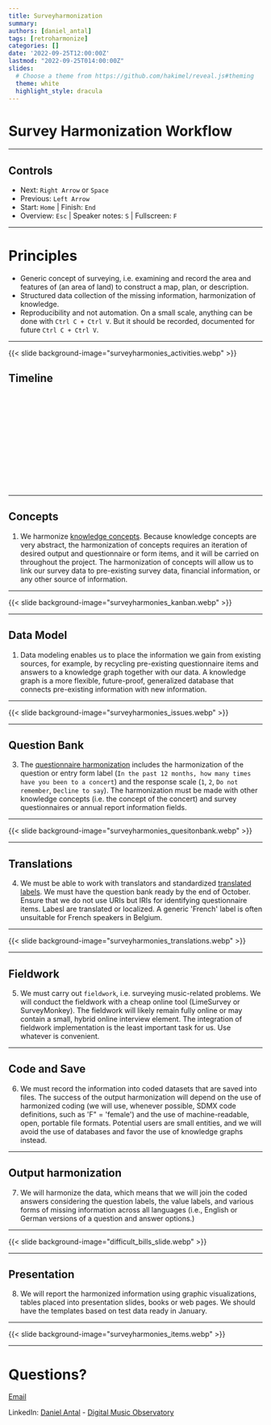 ```yaml
---
title: Surveyharmonization
summary: 
authors: [daniel_antal]
tags: [retroharmonize]
categories: []
date: '2022-09-25T12:00:00Z'
lastmod: "2022-09-25T014:00:00Z"
slides:
  # Choose a theme from https://github.com/hakimel/reveal.js#theming
  theme: white
  highlight_style: dracula
---
```


# Survey Harmonization Workflow


---
## Controls

- Next: `Right Arrow` or `Space`
- Previous: `Left Arrow`
- Start: `Home` | Finish: `End`
- Overview: `Esc` | Speaker notes: `S` | Fullscreen: `F`

--- 
# Principles

- Generic concept of surveying, i.e. examining and record the area and features of (an area of land) to construct a map, plan, or description.
- Structured data collection of the missing information, harmonization of knowledge.
- Reproducibility and not automation. On a small scale, anything can be done with `Ctrl C + Ctrl V`. But it should be recorded, documented for future `Ctrl C + Ctrl V`.
---

{{< slide background-image="surveyharmonies_activities.webp" >}}

## Timeline

</br></br></br></br></br></br></br></br></br></br></br>

---

## Concepts 

1. We harmonize [knowledge concepts](https://surveyharmonies.reprex.nl/concepts.html). Because knowledge concepts are very abstract, the harmonization of concepts requires an iteration of desired output and questionnaire or form items, and it will be carried on throughout the project. The harmonization of concepts will allow us to link our survey data to pre-existing survey data, financial information, or any other source of information. 

---

{{< slide background-image="surveyharmonies_kanban.webp" >}}


---
## Data Model

1. Data modeling enables us to place the information we gain from existing sources, for example, by recycling pre-existing questionnaire items and answers to a knowledge graph together with our data. A knowledge graph is a more flexible, future-proof, generalized database that connects pre-existing information with new information. 

---

{{< slide background-image="surveyharmonies_issues.webp" >}}

---

## Question Bank

3. The [questionnaire harmonization](https://surveyharmonies.reprex.nl/questionbank.html) includes the harmonization of the question or entry form label (`In the past 12 months, how many times have you been to a concert`) and the response scale (`1`, `2`, `Do not remember`, `Decline to say`). The harmonization must be made with other knowledge concepts (i.e. the concept of the concert) and survey questionnaires or annual report information fields. 

---

{{< slide background-image="surveyharmonies_quesitonbank.webp" >}}


---

## Translations
4. We must be able to work with translators and standardized [translated labels](https://surveyharmonies.reprex.nl/translations.html). We must have the question bank ready by the end of October. Ensure that we do not use URIs but IRIs for identifying questionnaire items. Labesl are translated or localized. A generic 'French'  label is often unsuitable for French speakers in Belgium. 
---

{{< slide background-image="surveyharmonies_translations.webp" >}}

---


## Fieldwork 

5. We must carry out `fieldwork`, i.e. surveying music-related problems. We will conduct the fieldwork with a cheap online tool (LimeSurvey or SurveyMonkey). The fieldwork will likely remain fully online or may contain a small, hybrid online interview element. The integration of fieldwork implementation is the least important task for us. Use whatever is convenient.

--- 

## Code and Save

6. We must record the information into coded datasets that are saved into files. The success of the output harmonization will depend on the use of harmonized coding (we will use, whenever possible, SDMX code definitions, such as 'F" = 'female') and the use of machine-readable, open, portable file formats. Potential users are small entities, and we will avoid the use of databases and favor the use of knowledge graphs instead. 

---

## Output harmonization

7. We will harmonize the data, which means that we will join the coded answers considering the question labels, the value labels, and various forms of missing information across all languages (i.e., English or German versions of a question and answer options.)  

---

{{< slide background-image="difficult_bills_slide.webp" >}}

---

## Presentation

8. We will report the harmonized information using graphic visualizations, tables placed into presentation slides, books or web pages. We should have the templates based on test data ready in January.

---

{{< slide background-image="surveyharmonies_items.webp" >}}

---
# Questions?

[Email](https://reprex.nl/#contact)

LinkedIn: [Daniel Antal](https://www.linkedin.com/in/antaldaniel/) - [Digital Music Observatory](https://www.linkedin.com/company/79286750)

